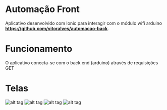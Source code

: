 # Automação Front
Aplicativo desenvolvido com Ionic para interagir com o módulo wifi arduino **https://github.com/vitoralves/automacao-back**.

# Funcionamento
O aplicativo conecta-se com o back end (arduino) através de requisições GET

# Telas

![alt tag](https://github.com/vitoralves/automacao-front/blob/master/1.png)
![alt tag](https://github.com/vitoralves/automacao-front/blob/master/2.png)
![alt tag](https://github.com/vitoralves/automacao-front/blob/master/3.png)
![alt tag](https://github.com/vitoralves/automacao-front/blob/master/4.png)
